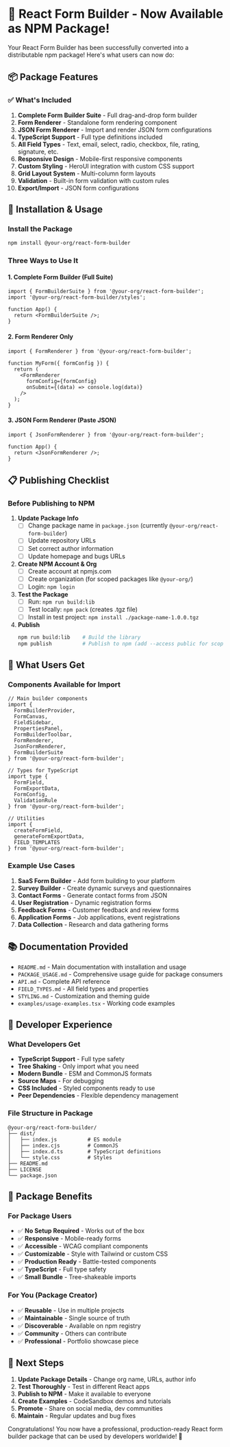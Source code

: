 # 🎉 React Form Builder - Now Available as NPM Package!

Your React Form Builder has been successfully converted into a distributable npm package! Here's what users can now do:

## 📦 Package Features

### ✅ What's Included

1. **Complete Form Builder Suite** - Full drag-and-drop form builder
2. **Form Renderer** - Standalone form rendering component  
3. **JSON Form Renderer** - Import and render JSON form configurations
4. **TypeScript Support** - Full type definitions included
5. **All Field Types** - Text, email, select, radio, checkbox, file, rating, signature, etc.
6. **Responsive Design** - Mobile-first responsive components
7. **Custom Styling** - HeroUI integration with custom CSS support
8. **Grid Layout System** - Multi-column form layouts
9. **Validation** - Built-in form validation with custom rules
10. **Export/Import** - JSON form configurations

## 🚀 Installation & Usage

### Install the Package
```bash
npm install @your-org/react-form-builder
```

### Three Ways to Use It

#### 1. Complete Form Builder (Full Suite)
```tsx
import { FormBuilderSuite } from '@your-org/react-form-builder';
import '@your-org/react-form-builder/styles';

function App() {
  return <FormBuilderSuite />;
}
```

#### 2. Form Renderer Only
```tsx
import { FormRenderer } from '@your-org/react-form-builder';

function MyForm({ formConfig }) {
  return (
    <FormRenderer 
      formConfig={formConfig} 
      onSubmit={(data) => console.log(data)} 
    />
  );
}
```

#### 3. JSON Form Renderer (Paste JSON)
```tsx
import { JsonFormRenderer } from '@your-org/react-form-builder';

function App() {
  return <JsonFormRenderer />;
}
```

## 📋 Publishing Checklist

### Before Publishing to NPM

1. **Update Package Info**
   - [ ] Change package name in `package.json` (currently `@your-org/react-form-builder`)
   - [ ] Update repository URLs
   - [ ] Set correct author information
   - [ ] Update homepage and bugs URLs

2. **Create NPM Account & Org**
   - [ ] Create account at npmjs.com
   - [ ] Create organization (for scoped packages like `@your-org/`)
   - [ ] Login: `npm login`

3. **Test the Package**
   - [ ] Run: `npm run build:lib`
   - [ ] Test locally: `npm pack` (creates .tgz file)
   - [ ] Install in test project: `npm install ./package-name-1.0.0.tgz`

4. **Publish**
   ```bash
   npm run build:lib    # Build the library
   npm publish          # Publish to npm (add --access public for scoped packages)
   ```

## 🎯 What Users Get

### Components Available for Import
```tsx
// Main builder components
import {
  FormBuilderProvider,
  FormCanvas,
  FieldSidebar,
  PropertiesPanel,
  FormBuilderToolbar,
  FormRenderer,
  JsonFormRenderer,
  FormBuilderSuite
} from '@your-org/react-form-builder';

// Types for TypeScript
import type {
  FormField,
  FormExportData,
  FormConfig,
  ValidationRule
} from '@your-org/react-form-builder';

// Utilities
import {
  createFormField,
  generateFormExportData,
  FIELD_TEMPLATES
} from '@your-org/react-form-builder';
```

### Example Use Cases

1. **SaaS Form Builder** - Add form building to your platform
2. **Survey Builder** - Create dynamic surveys and questionnaires  
3. **Contact Forms** - Generate contact forms from JSON
4. **User Registration** - Dynamic registration forms
5. **Feedback Forms** - Customer feedback and review forms
6. **Application Forms** - Job applications, event registrations
7. **Data Collection** - Research and data gathering forms

## 📚 Documentation Provided

- `README.md` - Main documentation with installation and usage
- `PACKAGE_USAGE.md` - Comprehensive usage guide for package consumers
- `API.md` - Complete API reference
- `FIELD_TYPES.md` - All field types and properties
- `STYLING.md` - Customization and theming guide
- `examples/usage-examples.tsx` - Working code examples

## 🔧 Developer Experience

### What Developers Get
- **TypeScript Support** - Full type safety
- **Tree Shaking** - Only import what you need
- **Modern Bundle** - ESM and CommonJS formats
- **Source Maps** - For debugging
- **CSS Included** - Styled components ready to use
- **Peer Dependencies** - Flexible dependency management

### File Structure in Package
```
@your-org/react-form-builder/
├── dist/
│   ├── index.js          # ES module
│   ├── index.cjs         # CommonJS
│   ├── index.d.ts        # TypeScript definitions
│   └── style.css         # Styles
├── README.md
├── LICENSE
└── package.json
```

## 🌟 Package Benefits

### For Package Users
- ✅ **No Setup Required** - Works out of the box
- ✅ **Responsive** - Mobile-ready forms
- ✅ **Accessible** - WCAG compliant components
- ✅ **Customizable** - Style with Tailwind or custom CSS
- ✅ **Production Ready** - Battle-tested components
- ✅ **TypeScript** - Full type safety
- ✅ **Small Bundle** - Tree-shakeable imports

### For You (Package Creator)
- ✅ **Reusable** - Use in multiple projects
- ✅ **Maintainable** - Single source of truth
- ✅ **Discoverable** - Available on npm registry
- ✅ **Community** - Others can contribute
- ✅ **Professional** - Portfolio showcase piece

## 🚀 Next Steps

1. **Update Package Details** - Change org name, URLs, author info
2. **Test Thoroughly** - Test in different React apps
3. **Publish to NPM** - Make it available to everyone
4. **Create Examples** - CodeSandbox demos and tutorials
5. **Promote** - Share on social media, dev communities
6. **Maintain** - Regular updates and bug fixes

Congratulations! You now have a professional, production-ready React form builder package that can be used by developers worldwide! 🎉
